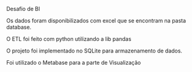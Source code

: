 Desafio de BI

Os dados foram disponibilizados com excel que se encontram na pasta database.

O ETL foi feito com python utilizando a lib pandas

O projeto foi implementado no SQLite para armazenamento de dados. 

Foi utilizado o Metabase para a parte de Visualização